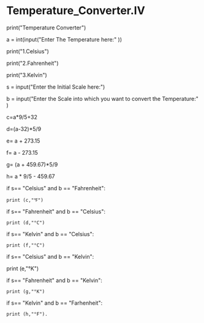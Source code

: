 # Temperature_Converter.IV

print("Temperature Converter")

a = int(input("Enter The Temperature here:" ))

print("1.Celsius")

print("2.Fahrenheit")

print("3.Kelvin")

s = input("Enter the Initial Scale here:")

b = input("Enter the Scale into which you want to convert the Temperature:" )

c=a*9/5+32

d=(a-32)*5/9

e= a + 273.15

f= a - 273.15

g= (a + 459.67)*5/9

h= a * 9/5 - 459.67

if s== "Celsius" and b == "Fahrenheit":
    
    print (c,"℉")

if s== "Fahrenheit" and b == "Celsius":
    
    print (d,"°C")

if s== "Kelvin" and b == "Celsius":
    
    print (f,"°C")

if s== "Celsius" and b == "Kelvin":
   
   print (e,"°K")

if s== "Fahrenheit" and b == "Kelvin":
    
    print (g,"°K")

if s== "Kelvin" and b == "Farhenheit":
    
    print (h,"°F").
